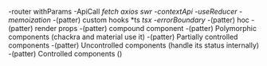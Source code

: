 -router
  withParams
-ApiCall
  *fetch 
  axios
  swr
-contextApi
-useReducer
-memoization
-*(patter) custom hooks
  *ts
  *tsx
-errorBoundary
-*(patter) hoc
-(patter) render props
-(patter) compound component
-(patter) Polymorphic components (chackra and material use it)
-(patter) Partially controlled components
  -(patter) Uncontrolled components (handle its status internally)
  -(patter) Controlled components ()